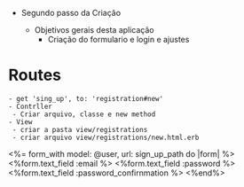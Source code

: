 - Segundo passo da Criação 

    - Objetivos gerais desta aplicação
      - Criação do formulario e login e ajustes 
# Routes
    - get 'sing_up', to: 'registration#new'   
    - Contrller 
     - Criar arquivo, classe e new method
    - View
     - criar a pasta view/registrations
     - criar arquivo view/registrations/new.html.erb

<%= form_with model: @user, url: sign_up_path do |form| %> 
    <%form.text_field :email %>
    <%form.text_field :password %>
        <%form.text_field :password_confirnmation %>
    <%end%>
